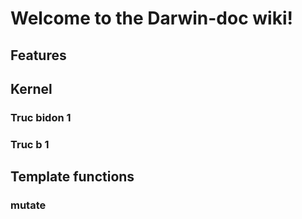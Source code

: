 # Welcome to the Darwin-doc wiki! 

## Features

## Kernel

### Truc bidon 1
### Truc b 1

## Template functions 
### mutate



